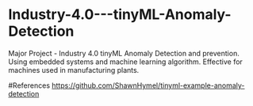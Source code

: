 # Industry-4.0---tinyML-Anomaly-Detection
Major Project - Industry 4.0 tinyML Anomaly Detection and prevention. Using embedded systems and machine learning algorithm. Effective for machines used in manufacturing plants.

#References
https://github.com/ShawnHymel/tinyml-example-anomaly-detection
